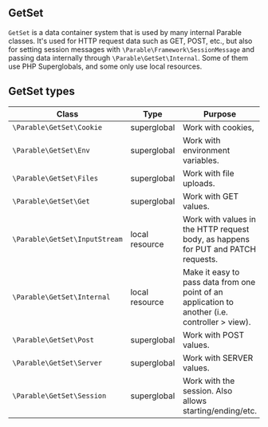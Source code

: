 ## GetSet

`GetSet` is a data container system that is used by many internal Parable classes. It's used for HTTP request data such as GET, POST, etc., but also for setting session messages with `\Parable\Framework\SessionMessage` and passing data internally through `\Parable\GetSet\Internal`. Some of them use PHP Superglobals, and some only use local resources.

## GetSet types

Class|Type|Purpose
-----|----|-------
`\Parable\GetSet\Cookie`|superglobal|Work with cookies,
`\Parable\GetSet\Env`|superglobal|Work with environment variables.
`\Parable\GetSet\Files`|superglobal|Work with file uploads.
`\Parable\GetSet\Get`|superglobal|Work with GET values.
`\Parable\GetSet\InputStream`|local resource|Work with values in the HTTP request body, as happens for PUT and PATCH requests.
`\Parable\GetSet\Internal`|local resource|Make it easy to pass data from one point of an application to another (i.e. controller > view).
`\Parable\GetSet\Post`|superglobal|Work with POST values.
`\Parable\GetSet\Server`|superglobal|Work with SERVER values.
`\Parable\GetSet\Session`|superglobal|Work with the session. Also allows starting/ending/etc.

